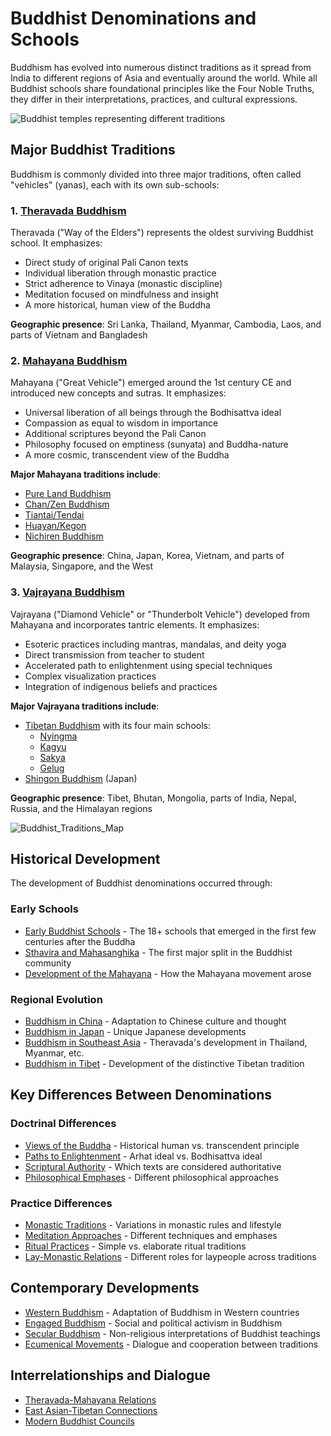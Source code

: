 # Buddhist Denominations and Schools

Buddhism has evolved into numerous distinct traditions as it spread from India to different regions of Asia and eventually around the world. While all Buddhist schools share foundational principles like the Four Noble Truths, they differ in their interpretations, practices, and cultural expressions.

![Buddhist temples representing different traditions](buddhist_temples_comparison.jpg)

## Major Buddhist Traditions

Buddhism is commonly divided into three major traditions, often called "vehicles" (yanas), each with its own sub-schools:

### 1. [Theravada Buddhism](./theravada.md)

Theravada ("Way of the Elders") represents the oldest surviving Buddhist school. It emphasizes:
- Direct study of original Pali Canon texts
- Individual liberation through monastic practice
- Strict adherence to Vinaya (monastic discipline)
- Meditation focused on mindfulness and insight
- A more historical, human view of the Buddha

**Geographic presence**: Sri Lanka, Thailand, Myanmar, Cambodia, Laos, and parts of Vietnam and Bangladesh

### 2. [Mahayana Buddhism](./mahayana.md)

Mahayana ("Great Vehicle") emerged around the 1st century CE and introduced new concepts and sutras. It emphasizes:
- Universal liberation of all beings through the Bodhisattva ideal
- Compassion as equal to wisdom in importance
- Additional scriptures beyond the Pali Canon
- Philosophy focused on emptiness (sunyata) and Buddha-nature
- A more cosmic, transcendent view of the Buddha

**Major Mahayana traditions include**:
- [Pure Land Buddhism](./pure_land.md)
- [Chan/Zen Buddhism](./zen.md)
- [Tiantai/Tendai](./tiantai.md)
- [Huayan/Kegon](./huayan.md)
- [Nichiren Buddhism](./nichiren.md)

**Geographic presence**: China, Japan, Korea, Vietnam, and parts of Malaysia, Singapore, and the West

### 3. [Vajrayana Buddhism](./vajrayana.md)

Vajrayana ("Diamond Vehicle" or "Thunderbolt Vehicle") developed from Mahayana and incorporates tantric elements. It emphasizes:
- Esoteric practices including mantras, mandalas, and deity yoga
- Direct transmission from teacher to student
- Accelerated path to enlightenment using special techniques
- Complex visualization practices
- Integration of indigenous beliefs and practices

**Major Vajrayana traditions include**:
- [Tibetan Buddhism](./tibetan_buddhism.md) with its four main schools:
  - [Nyingma](./nyingma.md)
  - [Kagyu](./kagyu.md)
  - [Sakya](./sakya.md)
  - [Gelug](./gelug.md)
- [Shingon Buddhism](./shingon.md) (Japan)

**Geographic presence**: Tibet, Bhutan, Mongolia, parts of India, Nepal, Russia, and the Himalayan regions

![Buddhist_Traditions_Map](./images/buddhist_traditions_map.jpg)

## Historical Development

The development of Buddhist denominations occurred through:

### Early Schools

- [Early Buddhist Schools](./early_schools.md) - The 18+ schools that emerged in the first few centuries after the Buddha
- [Sthavira and Mahasanghika](./early_schism.md) - The first major split in the Buddhist community
- [Development of the Mahayana](./mahayana_emergence.md) - How the Mahayana movement arose

### Regional Evolution

- [Buddhism in China](./chinese_buddhism.md) - Adaptation to Chinese culture and thought
- [Buddhism in Japan](./japanese_buddhism.md) - Unique Japanese developments
- [Buddhism in Southeast Asia](./southeast_asian_buddhism.md) - Theravada's development in Thailand, Myanmar, etc.
- [Buddhism in Tibet](./tibetan_buddhism.md) - Development of the distinctive Tibetan tradition

## Key Differences Between Denominations

### Doctrinal Differences

- [Views of the Buddha](./buddha_conceptions.md) - Historical human vs. transcendent principle
- [Paths to Enlightenment](./enlightenment_paths.md) - Arhat ideal vs. Bodhisattva ideal
- [Scriptural Authority](./scriptural_authority.md) - Which texts are considered authoritative
- [Philosophical Emphases](./philosophical_differences.md) - Different philosophical approaches

### Practice Differences

- [Monastic Traditions](./monastic_traditions.md) - Variations in monastic rules and lifestyle
- [Meditation Approaches](./meditation_approaches.md) - Different techniques and emphases
- [Ritual Practices](./ritual_variations.md) - Simple vs. elaborate ritual traditions
- [Lay-Monastic Relations](./lay_monastic_relations.md) - Different roles for laypeople across traditions

## Contemporary Developments

- [Western Buddhism](./western_buddhism.md) - Adaptation of Buddhism in Western countries
- [Engaged Buddhism](./engaged_buddhism.md) - Social and political activism in Buddhism
- [Secular Buddhism](./secular_buddhism.md) - Non-religious interpretations of Buddhist teachings
- [Ecumenical Movements](./buddhist_ecumenism.md) - Dialogue and cooperation between traditions

## Interrelationships and Dialogue

- [Theravada-Mahayana Relations](./theravada_mahayana_relations.md)
- [East Asian-Tibetan Connections](./east_asian_tibetan_connections.md)
- [Modern Buddhist Councils](./modern_buddhist_councils.md)
